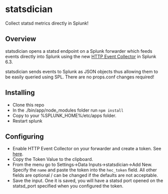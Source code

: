 statsdician
===========

Collect statsd metrics directly in Splunk!

## Overview
statsdician opens a statsd endpoint on a Splunk forwarder which feeds events directly into Splunk using the new [HTTP Event Collector](http://dev.splunk.com/view/event-collector/SP-CAAAE6M) in Splunk 6.3.

statsdician sends events to Splunk as JSON objects thus allowing them to be easily queried using SPL. There are no props.conf changes required!

## Installing 
* Clone this repo
* In the ./bin/app/node_modules folder run `npm install`
* Copy to your %SPLUNK_HOME%/etc/apps folder. 
* Restart splunk

## Configuring
* Enable HTTP Event Collector on your forwarder and create a token. See [here](http://docs.splunk.com/Documentation/Splunk/6.3.0/Data/UsetheHTTPEventCollector).
* Copy the Token Value to the clipboard.
* From the menu go to Settings->Data Inputs->statsdician->Add New. Specify the `name` and paste the token into the `hec_token` field. All other fields are optional / can be changed if the defaults are not acceptable.
* Save the input. One it is saved, you will have a statsd port opened on the statsd_port specified when you configured the token.


